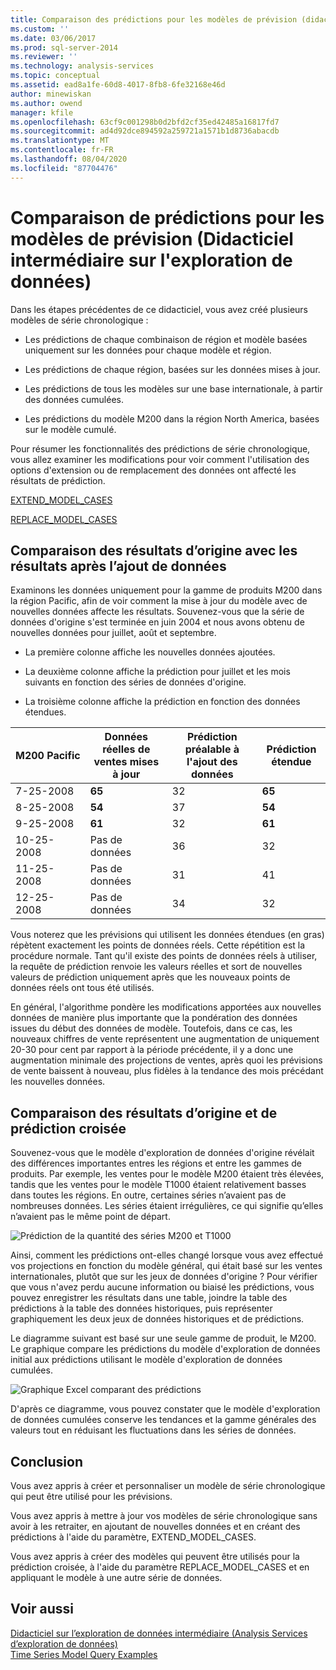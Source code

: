 ```yaml
---
title: Comparaison des prédictions pour les modèles de prévision (didacticiel sur l’exploration de données intermédiaire) | Microsoft Docs
ms.custom: ''
ms.date: 03/06/2017
ms.prod: sql-server-2014
ms.reviewer: ''
ms.technology: analysis-services
ms.topic: conceptual
ms.assetid: ead8a1fe-60d8-4017-8fb8-6fe32168e46d
author: minewiskan
ms.author: owend
manager: kfile
ms.openlocfilehash: 63cf9c001298b0d2bfd2cf35ed42485a16817fd7
ms.sourcegitcommit: ad4d92dce894592a259721a1571b1d8736abacdb
ms.translationtype: MT
ms.contentlocale: fr-FR
ms.lasthandoff: 08/04/2020
ms.locfileid: "87704476"
---
```

# <a name="comparing-predictions-for-forecasting-models-intermediate-data-mining-tutorial"></a>Comparaison de prédictions pour les modèles de prévision (Didacticiel intermédiaire sur l'exploration de données) 
  Dans les étapes précédentes de ce didacticiel, vous avez créé plusieurs modèles de série chronologique :  
  
-   Les prédictions de chaque combinaison de région et modèle basées uniquement sur les données pour chaque modèle et région.  
  
-   Les prédictions de chaque région, basées sur les données mises à jour.  
  
-   Les prédictions de tous les modèles sur une base internationale, à partir des données cumulées.  
  
-   Les prédictions du modèle M200 dans la région North America, basées sur le modèle cumulé.  
  
 Pour résumer les fonctionnalités des prédictions de série chronologique, vous allez examiner les modifications pour voir comment l'utilisation des options d'extension ou de remplacement des données ont affecté les résultats de prédiction.  
  
 [EXTEND_MODEL_CASES](#bkmk_EXTEND)  
  
 [REPLACE_MODEL_CASES](#bkmk_REPLACE)  
  
##  <a name="comparing-the-original-results-with-results-after-adding-data"></a><a name="bkmk_EXTEND"></a>Comparaison des résultats d’origine avec les résultats après l’ajout de données  
 Examinons les données uniquement pour la gamme de produits M200 dans la région Pacific, afin de voir comment la mise à jour du modèle avec de nouvelles données affecte les résultats. Souvenez-vous que la série de données d'origine s'est terminée en juin 2004 et nous avons obtenu de nouvelles données pour juillet, août et septembre.  
  
-   La première colonne affiche les nouvelles données ajoutées.  
  
-   La deuxième colonne affiche la prédiction pour juillet et les mois suivants en fonction des séries de données d'origine.  
  
-   La troisième colonne affiche la prédiction en fonction des données étendues.  
  
|**M200 Pacific**|Données réelles de ventes mises à jour|Prédiction préalable à l'ajout des données|Prédiction étendue|  
|----------------------|-----------------------------|------------------------------------|-------------------------|  
|7-25-2008|**65**|32|**65**|  
|8-25-2008|**54**|37|**54**|  
|9-25-2008|**61**|32|**61**|  
|10-25-2008|Pas de données|36|32|  
|11-25-2008|Pas de données|31|41|  
|12-25-2008|Pas de données|34|32|  
  
 Vous noterez que les prévisions qui utilisent les données étendues (en gras) répètent exactement les points de données réels. Cette répétition est la procédure normale. Tant qu'il existe des points de données réels à utiliser, la requête de prédiction renvoie les valeurs réelles et sort de nouvelles valeurs de prédiction uniquement après que les nouveaux points de données réels ont tous été utilisés.  
  
 En général, l'algorithme pondère les modifications apportées aux nouvelles données de manière plus importante que la pondération des données issues du début des données de modèle. Toutefois, dans ce cas, les nouveaux chiffres de vente représentent une augmentation de uniquement 20-30 pour cent par rapport à la période précédente, il y a donc une augmentation minimale des projections de ventes, après quoi les prévisions de vente baissent à nouveau, plus fidèles à la tendance des mois précédant les nouvelles données.  
  
##  <a name="comparing-the-original-and-cross-prediction-results"></a><a name="bkmk_REPLACE"></a>Comparaison des résultats d’origine et de prédiction croisée  
 Souvenez-vous que le modèle d'exploration de données d'origine révélait des différences importantes entres les régions et entre les gammes de produits. Par exemple, les ventes pour le modèle M200 étaient très élevées, tandis que les ventes pour le modèle T1000 étaient relativement basses dans toutes les régions. En outre, certaines séries n’avaient pas de nombreuses données. Les séries étaient irrégulières, ce qui signifie qu’elles n’avaient pas le même point de départ.  
  
 ![Prédiction de la quantité des séries M200 et T1000](../../2014/tutorials/media/6series-defaultforecasting.gif "Prédiction de la quantité des séries M200 et T1000")  
  
 Ainsi, comment les prédictions ont-elles changé lorsque vous avez effectué vos projections en fonction du modèle général, qui était basé sur les ventes internationales, plutôt que sur les jeux de données d'origine ? Pour vérifier que vous n'avez perdu aucune information ou biaisé les prédictions, vous pouvez enregistrer les résultats dans une table, joindre la table des prédictions à la table des données historiques, puis représenter graphiquement les deux jeux de données historiques et de prédictions.  
  
 Le diagramme suivant est basé sur une seule gamme de produit, le M200. Le graphique compare les prédictions du modèle d'exploration de données initial aux prédictions utilisant le modèle d'exploration de données cumulées.  
  
 ![Graphique Excel comparant des prédictions](../../2014/tutorials/media/m200-predictions-compared.gif "Graphique Excel comparant des prédictions")  
  
 D'après ce diagramme, vous pouvez constater que le modèle d'exploration de données cumulées conserve les tendances et la gamme générales des valeurs tout en réduisant les fluctuations dans les séries de données.  
  
## <a name="conclusion"></a>Conclusion  
 Vous avez appris à créer et personnaliser un modèle de série chronologique qui peut être utilisé pour les prévisions.  
  
 Vous avez appris à mettre à jour vos modèles de série chronologique sans avoir à les retraiter, en ajoutant de nouvelles données et en créant des prédictions à l'aide du paramètre, EXTEND_MODEL_CASES.  
  
 Vous avez appris à créer des modèles qui peuvent être utilisés pour la prédiction croisée, à l'aide du paramètre REPLACE_MODEL_CASES et en appliquant le modèle à une autre série de données.  
  
## <a name="see-also"></a>Voir aussi  
 [Didacticiel sur l’exploration de données intermédiaire &#40;Analysis Services d’exploration de données&#41;](../../2014/tutorials/intermediate-data-mining-tutorial-analysis-services-data-mining.md)   
 [Time Series Model Query Examples](../../2014/analysis-services/data-mining/time-series-model-query-examples.md)  
  
  
